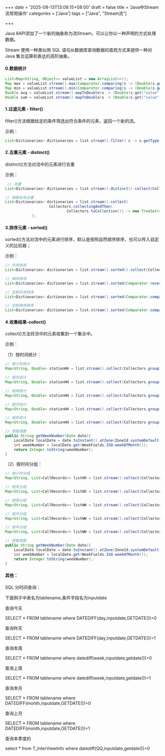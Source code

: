 +++
date = '2025-08-13T13:08:15+08:00'
draft = false
title = 'Java中Stream流常用操作'
categories = ['Java']
tags =  ["Java", "Stream流"]

+++

Java 8API添加了一个新的抽象称为流Stream，可以让你以一种声明的方式处理数据。

Stream 使用一种类似用 SQL 语句从数据库查询数据的直观方式来提供一种对 Java 集合运算和表达的高阶抽象。

#### 0.数据统计

```java
List<Map<String, Object>> valueList = new ArrayList<>();
Map max = valueList.stream().max(Comparator.comparing(s -> (Double)s.get("value"))).get();
Map min = valueList.stream().min(Comparator.comparing(s -> (Double)s.get("value"))).get();
Double avg = valueList.stream().mapToDouble(s -> (Double)s.get("value")).average().orElse(0D);
Double sum = valueList.stream().mapToDouble(s -> (Double)s.get("value")).sum();
```

#### 1.过滤元素 - filter()

filter()方法根据给定的条件筛选出符合条件的元素，返回一个新的流。

示例：

```java
List<Dictionaries> dictionaries = list.stream().filter( s -> s.getType().equals("0")).collect(Collectors.toList());
```

#### 2.去重元素 - distinct()

distinct()方法对流中的元素进行去重

示例：

```java
 // 去重
List<Dictionaries> dictionaries = list.stream().distinct().collect(Collectors.toList());

// 根据名称去重
List<Dictionaries> dictionaries = list.stream().collect(
                    Collectors.collectingAndThen(
                            Collectors.toCollection(() -> new TreeSet<>(Comparator.comparing(Work::getRepairDepart))), ArrayList::new)
            );
```

#### 3.排序元素 - sorted()

sorted()方法对流中的元素进行排序，默认是按照自然顺序排序，也可以传入自定义的比较器；

示例：

```java
// 升序排序
List<Dictionaries> dictionaries = list.stream().sorted().collect(Collectors.toList());

// 降序排序
List<Dictionaries> dictionaries = list.stream().sorted(Comparator.reverseOrder()).collect(Collectors.toList());

// 定制升序排序
List<Dictionaries> dictionaries = list.stream().sorted(Comparator.comparing(Student::getAge)).collect(Collectors.toList());

// 定制降序排序
List<Dictionaries> dictionaries = list.stream().sorted(Comparator.comparing(Student::getAge).reverseOrder()).collect(Collectors.toList());
```

#### 4.收集结果-collect()

collect()方法将流中的元素收集到一个集合中。

示例：

（1）按时间统计：


```java
// 按小时统计
Map<String, Double> stationHH = list.stream().collect(Collectors.groupingBy(item -> new SimpleDateFormat("yyyy-MM-dd HH").format(item.getTime()), Collectors.summingDouble(Sensorrealtime::getValue)));

// 按天统计
Map<String, Double> stationHH = list.stream().collect(Collectors.groupingBy(item -> new SimpleDateFormat("yyyy-MM-dd").format(item.getTime()), Collectors.summingDouble(Sensorrealtime::getValue)));

// 按周统计
Map<String, Double> stationHH = list.stream().collect(Collectors.groupingBy(item -> getWeekNumber(item.getTelTime()), Collectors.summingDouble(Sensorrealtime::getValue)));

// 按月统计
Map<String, Double> stationHH = list.stream().collect(Collectors.groupingBy(item -> new SimpleDateFormat("yyyy-MM").format(item.getTime()), Collectors.summingDouble(Sensorrealtime::getValue)));

// 按年统计
Map<String, Double> stationHH = list.stream().collect(Collectors.groupingBy(item -> new SimpleDateFormat("yyyy").format(item.getTime()), Collectors.summingDouble(Sensorrealtime::getValue)));

// 获取周数
public String getWeekNumber(Date date){
    LocalDate localDate = date.toInstant().atZone(ZoneId.systemDefault()).toLocalDate();
    int weekNumber = localDate.get(WeekFields.ISO.weekOfMonth());
    return Integer.toString(weekNumber);
}
```


（2）按时间分组：


```java
// 按小时分组
Map<String, List<CallRecords>> listHH = list.stream().collect(Collectors.groupingBy(item -> new SimpleDateFormat("yyyy-MM-dd HH").format(item.getTelTime())));

// 按天分组
Map<String, List<CallRecords>> listDD = list.stream().collect(Collectors.groupingBy(item -> new SimpleDateFormat("yyyy-MM-dd").format(item.getTelTime())));

// 按周分组
Map<String, List<CallRecords>> listWW = list.stream().collect(Collectors.groupingBy(item -> getWeekNumber(item.getTelTime()))); 

// 按月分组
Map<String, List<CallRecords>> listWW = list.stream().collect(Collectors.groupingBy(item -> new SimpleDateFormat("yyyy-MM").format(item.getTelTime()))); 

// 按年分组
Map<String, List<CallRecords>> listWW = list.stream().collect(Collectors.groupingBy(item -> new SimpleDateFormat("yyyy").format(item.getTelTime()))); 

// 获取周数
public String getWeekNumber(Date date){
    LocalDate localDate = date.toInstant().atZone(ZoneId.systemDefault()).toLocalDate();
    int weekNumber = localDate.get(WeekFields.ISO.weekOfMonth());
    return Integer.toString(weekNumber);
}
```



#### 其他：

SQL 分时间查询：

下面例子中表名为tablename,条件字段名为inputdate

查询今天

SELECT \* FROM tablename where DATEDIFF(day,inputdate,GETDATE())=0

查询昨天

SELECT \* FROM tablename where DATEDIFF(day,inputdate,GETDATE())=1

查询本周

SELECT \* FROM tablename where datediff(week,inputdate,getdate())=0

查询上周

SELECT \* FROM tablename where datediff(week,inputdate,getdate())=1

查询本月

SELECT \* FROM tablename where DATEDIFF(month,inputdate,GETDATE())=0

查询上月

SELECT \* FROM tablename where DATEDIFF(month,inputdate,GETDATE())=1

查询本季度的

select \* from T\_InterViewInfo where datediff(QQ,inputdate,getdate())=0
